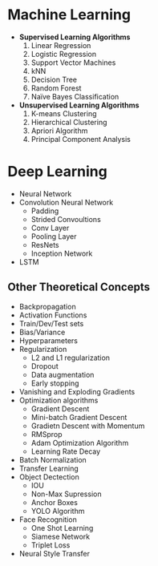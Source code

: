 # Machine Learning
* **Supervised Learning Algorithms**
  1. Linear Regression
  1. Logistic Regression
  1. Support Vector Machines
  1. kNN
  1. Decision Tree
  1. Random Forest
  1. Naïve Bayes Classification
* **Unsupervised Learning Algorithms**
    1. K-means Clustering
    1. Hierarchical Clustering
    1. Apriori Algorithm
    1. Principal Component Analysis

# Deep Learning
* Neural Network
* Convolution Neural Network
  * Padding 
  * Strided Convoultions
  * Conv Layer
  * Pooling Layer
  * ResNets
  * Inception Network
* LSTM


## Other Theoretical Concepts
  * Backpropagation
  * Activation Functions
  * Train/Dev/Test sets
  * Bias/Variance
  * Hyperparameters
  * Regularization
    * L2 and L1 regularization
    * Dropout
    * Data augmentation
    * Early stopping
  * Vanishing and Exploding Gradients
  * Optimization algorithms 
    * Gradient Descent 
    * Mini-batch Gradient Descent
    * Gradietn Descent with Momentum
    * RMSprop
    * Adam Optimization Algorithm
    * Learning Rate Decay
  * Batch Normalization
  * Transfer Learning
  * Object Dectection
    * IOU
    * Non-Max Supression
    * Anchor Boxes
    * YOLO Algorithm
  * Face Recognition
    * One Shot Learning
    * Siamese Network
    * Triplet Loss
  * Neural Style Transfer
